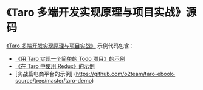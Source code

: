 # 《Taro 多端开发实现原理与项目实战》源码

[《Taro 多端开发实现原理与项目实战》](https://juejin.im/book/5b73a131f265da28065fb1cd) 示例代码包含：

- [《用 Taro 实现一个简单的 Todo 项目》的示例](https://github.com/o2team/taro-ebook-source/tree/master/todoList)
- [《在 Taro 中使用 Redux》的示例](https://github.com/o2team/taro-ebook-source/tree/master/todoList-Redux)
- [实战篇电商平台的示例]
(https://github.com/o2team/taro-ebook-source/tree/master/taro-demo)
